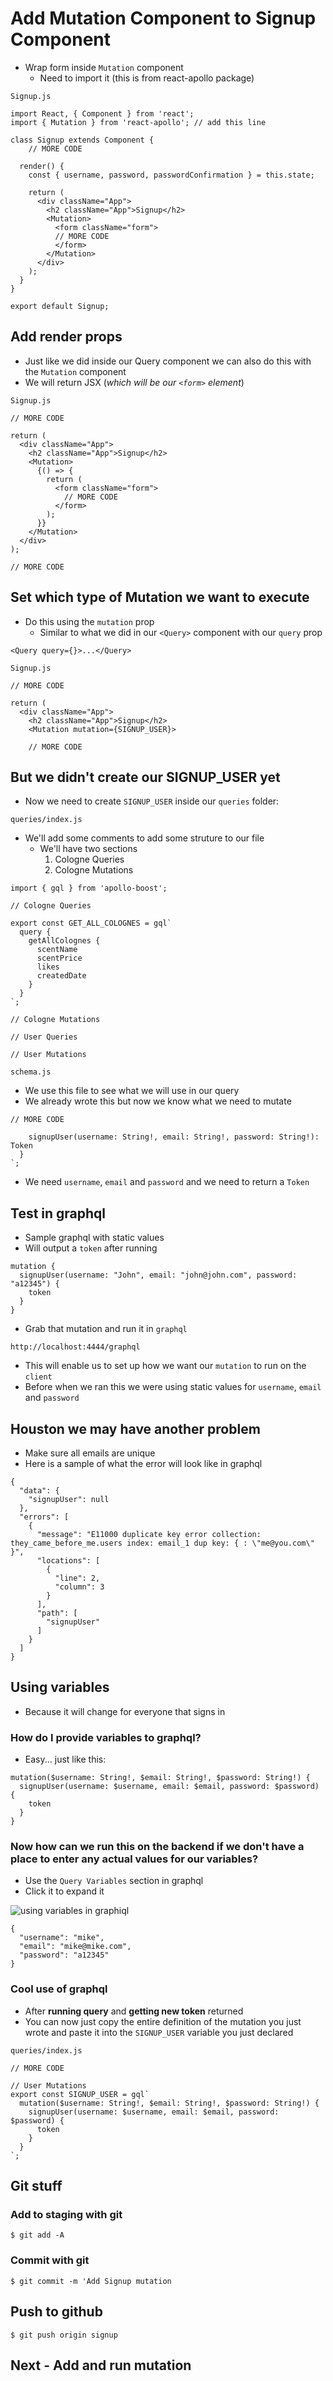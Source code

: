 # Add Mutation Component to Signup Component
* Wrap form inside `Mutation` component
    - Need to import it (this is from react-apollo package)

`Signup.js`

```
import React, { Component } from 'react';
import { Mutation } from 'react-apollo'; // add this line

class Signup extends Component {
    // MORE CODE

  render() {
    const { username, password, passwordConfirmation } = this.state;

    return (
      <div className="App">
        <h2 className="App">Signup</h2>
        <Mutation>
          <form className="form">
          // MORE CODE
          </form>
        </Mutation>
      </div>
    );
  }
}

export default Signup;
```

## Add render props
* Just like we did inside our Query component we can also do this with the `Mutation` component
* We will return JSX (_which will be our `<form>` element_)

`Signup.js`

```
// MORE CODE

return (
  <div className="App">
    <h2 className="App">Signup</h2>
    <Mutation>
      {() => {
        return (
          <form className="form">
            // MORE CODE
          </form>
        );
      }}
    </Mutation>
  </div>
);

// MORE CODE
```

## Set which type of Mutation we want to execute
* Do this using the `mutation` prop
    - Similar to what we did in our `<Query>` component with our `query` prop

`<Query query={}>...</Query>`

`Signup.js`

```
// MORE CODE

return (
  <div className="App">
    <h2 className="App">Signup</h2>
    <Mutation mutation={SIGNUP_USER}>

    // MORE CODE
```

## But we didn't create our SIGNUP_USER yet
* Now we need to create `SIGNUP_USER` inside our `queries` folder:

`queries/index.js`

* We'll add some comments to add some struture to our file
    - We'll have two sections
        1. Cologne Queries
        2. Cologne Mutations

```
import { gql } from 'apollo-boost';

// Cologne Queries

export const GET_ALL_COLOGNES = gql`
  query {
    getAllColognes {
      scentName
      scentPrice 
      likes
      createdDate
    }
  }
`;

// Cologne Mutations

// User Queries

// User Mutations

```

`schema.js`

* We use this file to see what we will use in our query
* We already wrote this but now we know what we need to mutate

```
// MORE CODE

    signupUser(username: String!, email: String!, password: String!): Token
  }
`;
```

* We need `username`, `email` and `password` and we need to return a `Token`

## Test in graphql
* Sample graphql with static values
* Will output a `token` after running

```
mutation {
  signupUser(username: "John", email: "john@john.com", password: "a12345") {
    token
  }
}
```

* Grab that mutation and run it in `graphql`

`http://localhost:4444/graphql`

* This will enable us to set up how we want our `mutation` to run on the `client`
* Before when we ran this we were using static values for `username`, `email` and `password`

## Houston we may have another problem
* Make sure all emails are unique
* Here is a sample of what the error will look like in graphql

```
{
  "data": {
    "signupUser": null
  },
  "errors": [
    {
      "message": "E11000 duplicate key error collection: they_came_before_me.users index: email_1 dup key: { : \"me@you.com\" }",
      "locations": [
        {
          "line": 2,
          "column": 3
        }
      ],
      "path": [
        "signupUser"
      ]
    }
  ]
}
```

## Using variables
* Because it will change for everyone that signs in

### How do I provide variables to graphql?
* Easy... just like this:

```
mutation($username: String!, $email: String!, $password: String!) {
  signupUser(username: $username, email: $email, password: $password) {
    token
  }
}
```

### Now how can we run this on the backend if we don't have a place to enter any actual values for our variables?
* Use the `Query Variables` section in graphql
* Click it to expand it

![using variables in graphiql](https://i.imgur.com/nddPEHm.png)

```
{
  "username": "mike",
  "email": "mike@mike.com",
  "password": "a12345"
}
```

### Cool use of graphql
* After **running query** and **getting new token** returned
* You can now just copy the entire definition of the mutation you just wrote and paste it into the `SIGNUP_USER` variable you just declared

`queries/index.js`

```
// MORE CODE

// User Mutations
export const SIGNUP_USER = gql`
  mutation($username: String!, $email: String!, $password: String!) {
    signupUser(username: $username, email: $email, password: $password) {
      token
    }
  }
`;
```

## Git stuff

### Add to staging with git
`$ git add -A`

### Commit with git
`$ git commit -m 'Add Signup mutation`

## Push to github
`$ git push origin signup`

## Next - Add and run mutation








